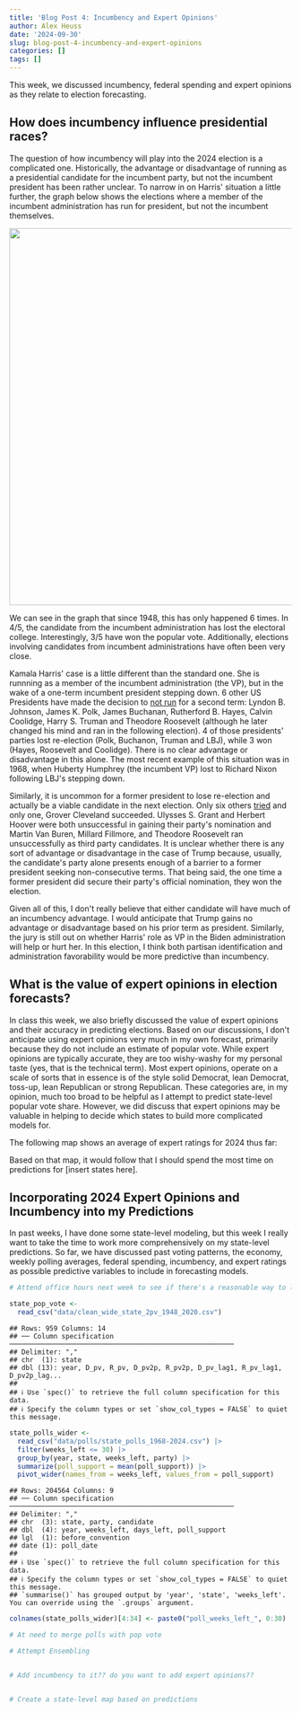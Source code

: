 ```yaml
---
title: 'Blog Post 4: Incumbency and Expert Opinions'
author: Alex Heuss
date: '2024-09-30'
slug: blog-post-4-incumbency-and-expert-opinions
categories: []
tags: []
---
```



This week, we discussed incumbency, federal spending and expert opinions as they relate to election forecasting.

## How does incumbency influence presidential races?

The question of how incumbency will play into the 2024 election is a complicated one. Historically, the advantage or disadvantage of running as a presidential candidate for the incumbent party, but not the incumbent president has been rather unclear. To narrow in on Harris' situation a little further, the graph below shows the elections where a member of the incumbent administration has run for president, but not the incumbent themselves. 



<img src="{{< blogdown/postref >}}index_files/figure-html/unnamed-chunk-1-1.png" width="672" />

We can see in the graph that since 1948, this has only happened 6 times. In 4/5, the candidate from the incumbent administration has lost the electoral college. Interestingly, 3/5 have won the popular vote. Additionally, elections involving candidates from incumbent administrations have often been very close. 

Kamala Harris' case is a little different than the standard one. She is runnning as a member of the incumbent administration (the VP), but in the wake of a one-term incumbent president stepping down. 6 other US Presidents have made the decision to [not run](https://www.britannica.com/story/have-any-us-presidents-decided-not-to-run-for-a-second-term) for a second term: Lyndon B. Johnson, James K. Polk, James Buchanan, Rutherford B. Hayes, Calvin Coolidge, Harry S. Truman and Theodore Roosevelt (although he later changed his mind and ran in the following election). 4 of those presidents' parties lost re-election (Polk, Buchanon, Truman and LBJ), while 3 won (Hayes, Roosevelt and Coolidge). There is no clear advantage or disadvantage in this alone. The most recent example of this situation was in 1968, when Huberty Humphrey (the incumbent VP) lost to Richard Nixon following LBJ's stepping down. 

Similarly, it is uncommon for a former president to lose re-election and actually be a viable candidate in the next election. Only six others [tried](https://www.pewresearch.org/short-reads/2022/11/16/few-former-presidents-have-run-for-their-old-jobs-or-anything-else-after-leaving-office/) and only one, Grover Cleveland succeeded. Ulysses S. Grant and Herbert Hoover were both unsuccessful in gaining their party's nomination and Martin Van Buren, Millard Fillmore, and Theodore Roosevelt ran unsuccessfully as third party candidates. It is unclear whether there is any sort of advantage or disadvantage in the case of Trump because, usually, the candidate's party alone presents enough of a barrier to a former president seeking non-consecutive terms. That being said, the one time a former president did secure their party's official nomination, they won the election. 

Given all of this, I don't really believe that either candidate will have much of an incumbency advantage. I would anticipate that Trump gains no advantage or disadvantage based on his prior term as president. Similarly, the jury is still out on whether Harris' role as VP in the Biden administration will help or hurt her. In this election, I think both partisan identification and administration favorability would be more predictive than incumbency. 

## What is the value of expert opinions in election forecasts?

In class this week, we also briefly discussed the value of expert opinions and their accuracy in predicting elections. Based on our discussions, I don't anticipate using expert opinions very much in my own forecast, primarily because they do not include an estimate of popular vote. While expert opinions are typically accurate, they are too wishy-washy for my personal taste (yes, that is the technical term). Most expert opinions, operate on a scale of sorts that in essence is of the style solid Democrat, lean Democrat, toss-up, lean Republican or strong Republican. These categories are, in my opinion, much too broad to be helpful as I attempt to predict state-level popular vote share. However, we did discuss that expert opinions may be valuable in helping to decide which states to build more complicated models for. 

The following map shows an average of expert ratings for 2024 thus far: 



Based on that map, it would follow that I should spend the most time on predictions for [insert states here].

## Incorporating 2024 Expert Opinions and Incumbency into my Predictions 

In past weeks, I have done some state-level modeling, but this week I really want to take the time to work more comprehensively on my state-level predictions. So far, we have discussed past voting patterns, the economy, weekly polling averages, federal spending, incumbency, and expert ratings as possible predictive variables to include in forecasting models. 


``` r
# Attend office hours next week to see if there's a reasonable way to loop through every state to create an individual model -- could try some experimental code in this week's too if you have time.

state_pop_vote <- 
  read_csv("data/clean_wide_state_2pv_1948_2020.csv")
```

```
## Rows: 959 Columns: 14
## ── Column specification ────────────────────────────────────────────────────────
## Delimiter: ","
## chr  (1): state
## dbl (13): year, D_pv, R_pv, D_pv2p, R_pv2p, D_pv_lag1, R_pv_lag1, D_pv2p_lag...
## 
## ℹ Use `spec()` to retrieve the full column specification for this data.
## ℹ Specify the column types or set `show_col_types = FALSE` to quiet this message.
```

``` r
state_polls_wider <- 
  read_csv("data/polls/state_polls_1968-2024.csv") |>
  filter(weeks_left <= 30) |>
  group_by(year, state, weeks_left, party) |>
  summarize(poll_support = mean(poll_support)) |>
  pivot_wider(names_from = weeks_left, values_from = poll_support)
```

```
## Rows: 204564 Columns: 9
## ── Column specification ────────────────────────────────────────────────────────
## Delimiter: ","
## chr  (3): state, party, candidate
## dbl  (4): year, weeks_left, days_left, poll_support
## lgl  (1): before_convention
## date (1): poll_date
## 
## ℹ Use `spec()` to retrieve the full column specification for this data.
## ℹ Specify the column types or set `show_col_types = FALSE` to quiet this message.
## `summarise()` has grouped output by 'year', 'state', 'weeks_left'. You can override using the `.groups` argument.
```

``` r
colnames(state_polls_wider)[4:34] <- paste0("poll_weeks_left_", 0:30)

# At need to merge polls with pop vote
```


``` r
# Attempt Ensembling


# Add incumbency to it?? do you want to add expert opinions??


# Create a state-level map based on predictions
```









